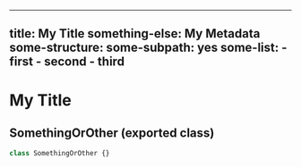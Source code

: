 <!-- INPUT:
/*---
title: My Title
something-else: My Metadata
some-structure:
  some-subpath: yes
  some-list:
  - first
  - second
  - third
---*/
export class SomethingOrOther {}

-->
---
title: My Title
something-else: My Metadata
some-structure:
  some-subpath: yes
  some-list:
    - first
    - second
    - third
---

# My Title

## SomethingOrOther (exported class)

```ts
class SomethingOrOther {}
```

<!-- OUTPUT.frontmatter:
{
  "raw": "---\ntitle: My Title\nsomething-else: My Metadata\nsome-structure:\n  some-subpath: yes\n  some-list:\n  - first\n  - second\n  - third\n---",
  "parsed": {
    "title": "My Title",
    "something-else": "My Metadata",
    "some-structure": {
      "some-subpath": "yes",
      "some-list": [
        "first",
        "second",
        "third"
      ]
    }
  }
}
-->
<!-- OUTPUT.warnings:
[]
-->
